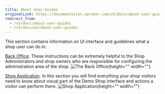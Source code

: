 ```yaml
---
title: About User Guides
originalLink: https://documentation.spryker.com/v5/docs/about-user-guides
redirect_from:
  - /v5/docs/about-user-guides
  - /v5/docs/en/about-user-guides
---
```


This section contains information on UI interface and guidelines what a shop user can do in:

[Back Office](https://documentation.spryker.com/docs/en/v4/general-back-office-overview): These instructions can be extremely helpful to the Shop Administrators and shop owners who are responsible for configuring the administration area of the shop.
![The Back Office](https://spryker.s3.eu-central-1.amazonaws.com/docs/User+Guides/the-back-office.png){height="" width=""}

[Shop Application](https://documentation.spryker.com/docs/en/v4/about-shop-user-guide). In this section you will find everything your shop visitors need to know about visual part of the Demo Shop interface and actions a visitor can perform there.
![Shop Application](https://spryker.s3.eu-central-1.amazonaws.com/docs/User+Guides/shop-application.png){height="" width=""}
